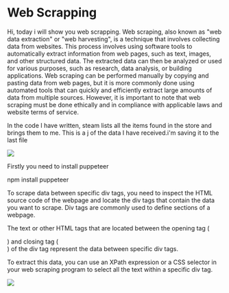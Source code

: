 # Web Scrapping

Hi, today i will show you web scrapping. Web scraping, also known as "web data extraction" or "web harvesting", is a technique that involves collecting data from websites. This process involves using software tools to automatically extract information from web pages, such as text, images, and other structured data. The extracted data can then be analyzed or used for various purposes, such as research, data analysis, or building applications. Web scraping can be performed manually by copying and pasting data from web pages, but it is more commonly done using automated tools that can quickly and efficiently extract large amounts of data from multiple sources. However, it is important to note that web scraping must be done ethically and in compliance with applicable laws and website terms of service.
 
In the code I have written, steam lists all the items found in the store and brings them to me. This is a j of the data I have received.i'm saving it to the last file

<img src="https://editor.analyticsvidhya.com/uploads/263984.png">

Firstly you need to install puppeteer

npm install puppeteer


To scrape data between specific div tags, you need to inspect the HTML source code of the webpage and locate the div tags that contain the data you want to scrape. Div tags are commonly used to define sections of a webpage.

The text or other HTML tags that are located between the opening tag (<div>) and closing tag (</div>) of the div tag represent the data between specific div tags.
 
To extract this data, you can use an XPath expression or a CSS selector in your web scraping program to select all the text within a specific div tag.

<img src="https://miro.medium.com/v2/resize:fit:1400/1*VhgoMo7AO2yIbI_er7pkoA.png">


